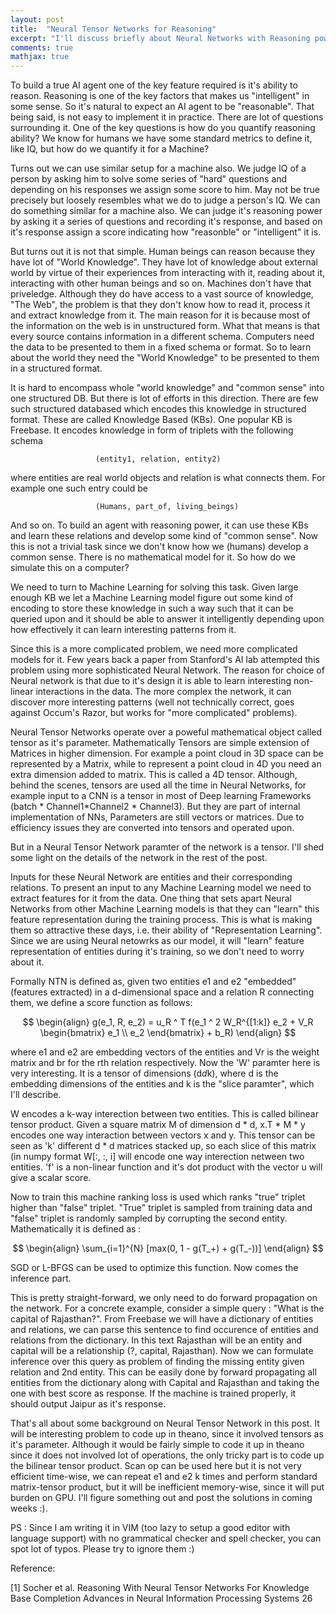 ```yaml
---
layout: post
title:  "Neural Tensor Networks for Reasoning"
excerpt: "I'll discuss briefly about Neural Networks with Reasoning power"
comments: true
mathjax: true
---
```


To build a true AI agent one of the key feature required is it's ability to reason. Reasoning is one of the key factors that makes us "intelligent" in some sense. So it's natural to expect an AI agent to be "reasonable". That being said, is not easy to implement it in practice. There are lot of questions surrounding it. One of the key questions is how do you quantify reasoning ability? We know for humans we have some standard metrics to define it, like IQ, but how do we quantify it for a Machine?

Turns out we can use similar setup for a machine also. We judge IQ of a person by asking him to solve some series of "hard" questions and depending on his responses we assign some score to him. May not be true precisely but loosely resembles what we do to judge a person's IQ. We can do something similar for a machine also. We can judge it's reasoning power by asking it a series of questions and recording it's response, and based on it's response assign a score indicating how "reasonble" or "intelligent" it is.

But turns out it is not that simple. Human beings can reason because they have lot of "World Knowledge". They have lot of knowledge about external world by virtue of their experiences from interacting with it, reading about it, interacting with other human beings and so on. Machines don't have that priveledge. Although they do have access to a vast source of knowledge, "The Web", the problem is that they don't know how to read it, process it and extract knowledge from it. The main reason for it is because most of the information on the web is in unstructured form. What that means is that every source contains information in a different schema. Computers need the data to be presented to them in a fixed schema or format. So to learn about the world they need the "World Knowledge" to be presented to them in a structured format. 

It is hard to encompass whole "world knowledge" and "common sense" into one structured DB. But there is lot of efforts in this direction. There are few such structured databased which encodes this knowledge in structured format. These are called Knowledge Based (KBs). One popular KB is Freebase. It encodes knowledge in form of triplets with the following schema 
        
                       (entity1, relation, entity2)		

where entities are real world objects and relation is what connects them. For example one such entry could be
        
                       (Humans, part_of, living_beings)

And so on. To build an agent with reasoning power, it can use these KBs and learn these relations and develop some kind of "common sense". Now this is not a trivial task since we don't know how we (humans) develop a common sense. There is no mathematical model for it. So how do we simulate this on a computer?

We need to turn to Machine Learning for solving this task. Given large enough KB we let a Machine Learning model figure out some kind of encoding to store these knowledge in such a way such that it can be queried upon and it should be able to answer it intelligently depending upon how effectively it can learn interesting patterns from it. 

Since this is a more complicated problem, we need more complicated models for it. Few years back a paper from Stanford's AI lab attempted this problem using more sophisticated Neural Network. The reason for choice of Neural network is that due to it's design it is able to learn interesting non-linear interactions in the data. The more complex the network, it can discover more interesting patterns (well not technically correct, goes against Occum's Razor, but works for "more complicated" problems). 

Neural Tensor Networks operate over a poweful mathematical object called tensor as it's parameter. Mathematically Tensors are simple extension of Matrices in higher dimension. For example a point cloud in 3D space can be represented by a Matrix, while to represent a point cloud in 4D you need an extra dimension added to matrix. This is called a 4D tensor. Although, behind the scenes, tensors are used all the time in Neural Networks, for example input to a CNN is a tensor in most of Deep learning Frameworks (batch * Channel1*Channel2 * Channel3). But they are part of internal implementation of NNs, Parameters are still vectors or matrices. Due to efficiency issues they are converted into tensors and operated upon. 

But in a Neural Tensor Network paramter of the network is a tensor. I'll shed some light on the details of the network in the rest of the post. 

Inputs for these Neural Network are entities and their corresponding relations. To present an input to any Machine Learning model we need to extract features for it from the data. One thing that sets apart Neural Networks from other Machine Learning models is that they can "learn" this feature representation during the training process. This is what is making them so attractive these days, i.e. their ability of "Representation Learning". Since we are using Neural netowrks as our model, it will "learn" feature representation of entities during it's training, so we don't need to worry about it. 

Formally NTN is defined as, given two entities e1 and e2 "embedded" (features extracted) in a d-dimensional space and a relation R connecting them, we define a score function as follows:

$$
\begin{align}
g(e_1, R, e_2) = u_R ^ T f(e_1 ^ 2 W_R^{[1:k]} e_2 + V_R \begin{bmatrix} e_1 \\ e_2 \end{bmatrix} + b_R)
\end{align}
$$

where e1 and e2 are embedding vectors of the entities and Vr is the weight matrix and br for the rth relation respectively. Now the 'W' paramter here is very interesting. 
It is a tensor of dimensions (d*d*k), where d is the embedding dimensions of the entities and k is the "slice paramter", which I'll describe.

W encodes a k-way interection between two entities. This is called bilinear tensor product. Given a square matrix M of dimension d * d, x.T * M * y encodes one way interaction between vectors x and y. This tensor can be seen as 'k' different d * d matrices stacked up, so each slice of this matrix (in numpy format W[:, :, i] will encode one way interection netween two entities. 'f' is a non-linear function and it's dot product with the vector u will give a scalar score.

Now to train this machine ranking loss is used which ranks "true" triplet higher than "false" triplet. "True" triplet is sampled from training data and "false" triplet is randomly sampled by corrupting the second entity. Mathematically it is defined as :

$$
\begin{align}
\sum_{i=1}^{N} [max(0, 1 - g(T_+) + g(T_-))]
\end{align}
$$

SGD or L-BFGS can be used to optimize this function. Now comes the inference part.

This is pretty straight-forward, we only need to do forward propagation on the network. For a concrete example, consider a simple query : "What is the capital of Rajasthan?". From Freebase we will have a dictionary of entities and relations, we can parse this sentence to find occurence of entities and relations from the dictionary. In this text Rajasthan will be an entity and capital will be a relationship (?, capital, Rajasthan). Now we can formulate inference over this query as problem of finding the missing entity given relation and 2nd entity. This can be easily done by forward propagating all entities from the dictionary along with Capital and Rajasthan and taking the one with best score as response. If the machine is trained properly, it should output Jaipur as it's response. 

That's all about some background on Neural Tensor Network in this post. It will be interesting problem to code up in theano, since it involved tensors as it's parameter. Although it would be fairly simple to code it up in theano since it does not involved lot of operations, the only tricky part is to code up the bilinear tensor product. Scan op can be used here but it is not very efficient time-wise, we can repeat e1 and e2 k times and perform standard matrix-tensor product, but it will be inefficient memory-wise, since it will put burden on GPU. I'll figure something out and post the solutions in coming weeks :). 

PS : Since I am writing it in VIM (too lazy to setup a good editor with language support) with no grammatical checker and spell checker, you can spot lot of typos. Please try to ignore them :)

Reference:

[1] Socher et al. Reasoning With Neural Tensor Networks For Knowledge Base Completion Advances in Neural Information Processing Systems 26
